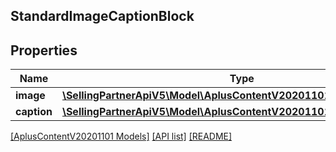 ## StandardImageCaptionBlock

## Properties

Name | Type | Description | Notes
------------ | ------------- | ------------- | -------------
**image** | [**\SellingPartnerApiV5\Model\AplusContentV20201101\ImageComponent**](ImageComponent.md) |  | [optional]
**caption** | [**\SellingPartnerApiV5\Model\AplusContentV20201101\TextComponent**](TextComponent.md) |  | [optional]

[[AplusContentV20201101 Models]](../) [[API list]](../../Api) [[README]](../../../README.md)
